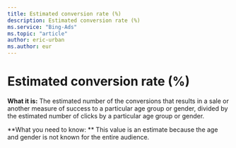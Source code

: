 ```yaml
---
title: Estimated conversion rate (%)
description: Estimated conversion rate (%)
ms.service: "Bing-Ads"
ms.topic: "article"
author: eric-urban
ms.author: eur
---
```


# Estimated conversion rate (%)

**What it is:**    The estimated number of the conversions that results in a sale or another measure of success to a particular age group or gender, divided by the estimated number of clicks by a particular age group or gender.

**What you need to know: **    This value is an estimate because the age and gender is not known for the entire audience.


